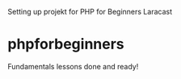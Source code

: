 Setting up projekt for PHP for Beginners Laracast
# phpforbeginners

Fundamentals lessons done and ready!
